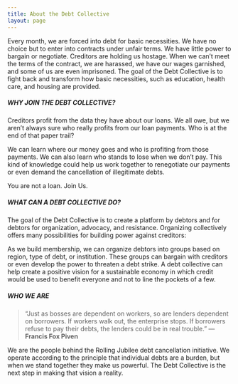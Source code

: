 ```yaml
---
title: About the Debt Collective
layout: page
---
```


Every month, we are forced into debt for basic necessities. We have no choice but to enter into contracts under unfair terms. We have little power to bargain or negotiate. Creditors are holding us hostage. When we can’t meet the terms of the contract, we are harassed, we have our wages garnished, and some of us are even imprisoned. The goal of the Debt Collective is to fight back and transform how basic necessities, such as education, health care, and housing are provided.

##### WHY JOIN THE DEBT COLLECTIVE?

Creditors profit from the data they have about our loans. We all owe, but we aren’t always sure who really profits from our loan payments. Who is at the end of that paper trail?

We can learn where our money goes and who is profiting from those payments. We can also learn who stands to lose when we don’t pay. This kind of knowledge could help us work together to renegotiate our payments or even demand the cancellation of illegitimate debts.

You are not a loan. Join Us.

##### WHAT CAN A DEBT COLLECTIVE DO?

The goal of the Debt Collective is to create a platform by debtors and for debtors for organization, advocacy, and resistance. Organizing collectively offers many possibilities for building power against creditors:

As we build membership, we can organize debtors into groups based on region, type of debt, or institution. These groups can bargain with creditors or even develop the power to threaten a debt strike. A debt collective can help create a positive vision for a sustainable economy in which credit would be used to benefit everyone and not to line the pockets of a few.

##### WHO WE ARE

> “Just as bosses are dependent on workers, so are lenders dependent on borrowers. If workers walk out, the enterprise stops. If borrowers refuse to pay their debts, the lenders could be in real trouble.” — **Francis Fox Piven**

We are the people behind the Rolling Jubilee debt cancellation initiative. We operate according to the principle that individual debts are a burden, but when we stand together they make us powerful. The Debt Collective is the next step in making that vision a reality.

